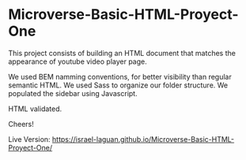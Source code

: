 # Microverse-Basic-HTML-Proyect-One
This project consists of building an HTML document that matches the appearance of youtube video player page.

We used BEM namming conventions, for better visibility than regular semantic HTML.
We used Sass to organize our folder structure.
We populated the sidebar using Javascript.

HTML validated.

Cheers!


Live Version: https://israel-laguan.github.io/Microverse-Basic-HTML-Proyect-One/

